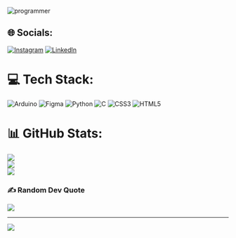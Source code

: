 
![programmer](https://github.com/SoumyaBokare/SoumyaBokare/assets/115855925/8ad92437-eed6-42b5-a527-c96862769ba7)

## 🌐 Socials:
[![Instagram](https://img.shields.io/badge/Instagram-%23E4405F.svg?logo=Instagram&logoColor=white)](https://instagram.com/eskimo_bokare) [![LinkedIn](https://img.shields.io/badge/LinkedIn-%230077B5.svg?logo=linkedin&logoColor=white)](https://linkedin.com/in/Soumya-Bokare) 

# 💻 Tech Stack:
![Arduino](https://img.shields.io/badge/-Arduino-00979D?style=for-the-badge&logo=Arduino&logoColor=white) 	![Figma](https://img.shields.io/badge/figma-%23F24E1E.svg?style=for-the-badge&logo=figma&logoColor=white) ![Python](https://img.shields.io/badge/python-3670A0?style=for-the-badge&logo=python&logoColor=ffdd54) ![C](https://img.shields.io/badge/c-%2300599C.svg?style=for-the-badge&logo=c&logoColor=white) ![CSS3](https://img.shields.io/badge/css3-%231572B6.svg?style=for-the-badge&logo=css3&logoColor=white) ![HTML5](https://img.shields.io/badge/html5-%23E34F26.svg?style=for-the-badge&logo=html5&logoColor=white)
# 📊 GitHub Stats:
![](https://github-readme-stats.vercel.app/api?username=SoumyaBokare&theme=dark&hide_border=false&include_all_commits=false&count_private=false)<br/>
![](https://github-readme-streak-stats.herokuapp.com/?user=SoumyaBokare&theme=dark&hide_border=false)<br/>
![](https://github-readme-stats.vercel.app/api/top-langs/?username=SoumyaBokare&theme=dark&hide_border=false&include_all_commits=false&count_private=false&layout=compact)

### ✍️ Random Dev Quote
![](https://quotes-github-readme.vercel.app/api?type=horizontal&theme=radical)

---
[![](https://visitcount.itsvg.in/api?id=SoumyaBokare&icon=0&color=0)](https://visitcount.itsvg.in)

<!-- Proudly created with GPRM ( https://gprm.itsvg.in ) -->
